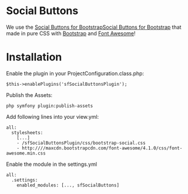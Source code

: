 Social Buttons 
==============

We use the [Social Buttons for BootstrapSocial Buttons for Bootstrap](http://lipis.github.io/bootstrap-social)
that made in pure CSS with [Bootstrap](http://twbs.github.io/bootstrap/) and [Font Awesome](http://fortawesome.github.io/Font-Awesome/)!


Installation
============

Enable the plugin in your ProjectConfiguration.class.php:
```
$this->enablePlugins('sfSocialButtonsPlugin');
```

Publish the Assets:
```
php symfony plugin:publish-assets
```

Add following lines into your view.yml:
```
all:
  stylesheets:
    [...]
    - /sfSocialButtonsPlugin/css/bootstrap-social.css
    - http:////maxcdn.bootstrapcdn.com/font-awesome/4.1.0/css/font-awesome.min.css
```

Enable the module in the settings.yml
```
all:
  .settings:
    enabled_modules: [..., sfSocialButtons]
```